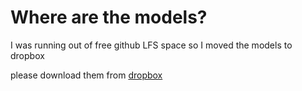 # Where are the models?

I was running out of free github LFS space so I moved the models to dropbox

please download them from [dropbox](https://www.dropbox.com/sh/h84nsjz2064rwke/AACzvbHiDm_L7jiPm2TLbAA5a?dl=1)
